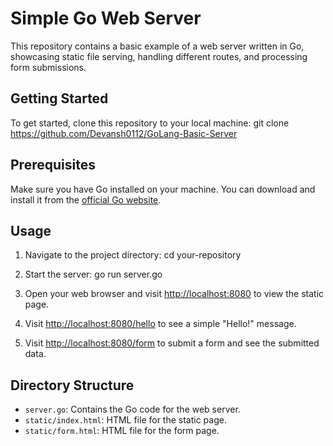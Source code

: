 # Simple Go Web Server

This repository contains a basic example of a web server written in Go, showcasing static file serving, handling different routes, and processing form submissions.

## Getting Started

To get started, clone this repository to your local machine:
git clone https://github.com/Devansh0112/GoLang-Basic-Server

## Prerequisites

Make sure you have Go installed on your machine. You can download and install it from the [official Go website](https://golang.org/dl/).

## Usage

1. Navigate to the project directory:
cd your-repository


2. Start the server:
go run server.go


3. Open your web browser and visit [http://localhost:8080](http://localhost:8080) to view the static page.

4. Visit [http://localhost:8080/hello](http://localhost:8080/hello) to see a simple "Hello!" message.

5. Visit [http://localhost:8080/form](http://localhost:8080/form) to submit a form and see the submitted data.

## Directory Structure

- `server.go`: Contains the Go code for the web server.
- `static/index.html`: HTML file for the static page.
- `static/form.html`: HTML file for the form page.

